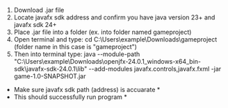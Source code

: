 1. Download .jar file
2. Locate javafx sdk address and confirm you have java version 23+ and javafx sdk 24+
3. Place .jar file into a folder (ex. into folder named gameproject)
4. Open terminal and type: cd C:\Users\example\Downloads\gameproject (folder name in this case is "gameproject")
5. Then into terminal type: java --module-path "C:\Users\example\Downloads\openjfx-24.0.1_windows-x64_bin-sdk\javafx-sdk-24.0.1\lib" --add-modules javafx.controls,javafx.fxml -jar game-1.0-SNAPSHOT.jar
* Make sure javafx sdk path (address) is accuarate *
* This should successfully run program * 
